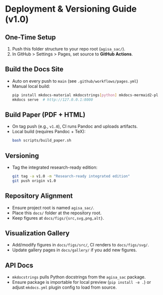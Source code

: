 # Deployment & Versioning Guide (v1.0)

## One-Time Setup
1. Push this folder structure to your repo root (`agisa_sac/`).
2. In GitHub > Settings > Pages, set source to **GitHub Actions**.

## Build the Docs Site
- Auto on every push to `main` (see `.github/workflows/pages.yml`)
- Manual local build:
  ```bash
  pip install mkdocs-material mkdocstrings[python] mkdocs-mermaid2-plugin
  mkdocs serve  # http://127.0.0.1:8000
  ```

## Build Paper (PDF + HTML)
- On tag push (e.g., `v1.0`), CI runs Pandoc and uploads artifacts.
- Local build (requires Pandoc + TeX):
  ```bash
  bash scripts/build_paper.sh
  ```

## Versioning
- Tag the integrated research-ready edition:
  ```bash
  git tag -a v1.0 -m "Research-ready integrated edition"
  git push origin v1.0
  ```

## Repository Alignment
- Ensure project root is named `agisa_sac/`.
- Place this `docs/` folder at the repository root.
- Keep figures at `docs/figs/{src,svg,png,alt}`.

## Visualization Gallery
- Add/modify figures in `docs/figs/src/`, CI renders to `docs/figs/svg/`.
- Update gallery pages in `docs/gallery/` if you add new figures.

## API Docs
- `mkdocstrings` pulls Python docstrings from the `agisa_sac` package.
- Ensure package is importable for local preview (`pip install -e .`) or adjust `mkdocs.yml` plugin config to load from source.